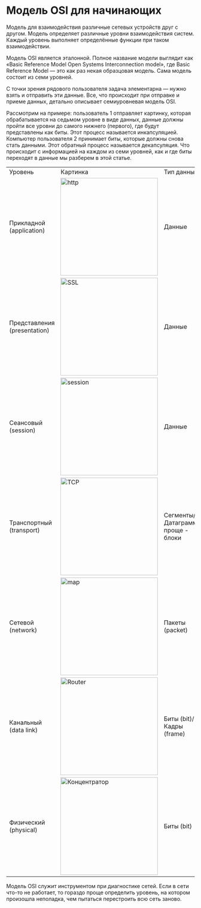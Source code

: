 # Модель OSI для начинающих
Модель для взаимодействия различные сетевых устройств друг с другом. Модель определяет различные уровни взаимодействия систем. Каждый уровень выполняет определённые функции при таком взаимодействии.

Модель OSI является эталонной. Полное название модели выглядит как «Basic Reference Model Open Systems Interconnection model», где Basic Reference Model — это как раз некая образцовая модель. Сама модель состоит из семи уровней. 

С точки зрения рядового пользователя задача элементарна — нужно взять и отправить эти данные. Все, что происходит при отправке и приеме данных, детально описывает семиуровневая модель OSI.

Рассмотрим на примере: пользователь 1 отправляет картинку, которая обрабатывается на седьмом уровне в виде данных, данные должны пройти все уровни до самого нижнего (первого), где будут представлены как биты. Этот процесс называется инкапсуляцией. Компьютер пользователя 2 принимает биты, которые должны снова стать данными. Этот обратный процесс называется декапсуляция. Что происходит с информацией на каждом из семи уровней, как и где биты переходят в данные мы разберем в этой статье.

<table>
    <tr>
        <td>Уровень</td>
        <td>Картинка</td>
        <td>Тип данных</td>
        <td>Функции</td>
        <td>Описание</td>
        <td>Пример</td>
        <td>Оборудование</td>
    </tr>
    <tr>
        <td>Прикладной (application)</td>
        <td><img width="260" alt="http" src="https://github.com/DenDmitriev/iOS-Interview/assets/65191747/e0ff0337-e4d5-4158-87f4-ebc82b1989d0"></td>
        <td>Данные</td>
        <td>Доступ к сетевым службам</td>
        <td>Уровень взаимодействия человека и компьютера, где приложениям доступны сетевые службы</td>
        <td>HTTP, FTP, POP3, SMTP, WebSocket</td>
        <td>Хосты (клиенты сети), Межсетевой экран</td>
    </tr>
    <tr>
        <td>Представления (presentation)</td>
        <td><img width="260" alt="SSL" src="https://github.com/DenDmitriev/iOS-Interview/assets/65191747/8c48b7b5-31ba-469e-bbae-39cd5a367b3e"></td>
        <td>Данные</td>
        <td>Представление и шифрование данных</td>
        <td>Уровень, где гарантируется использование в нужном формате, осуществляется шифрование</td>
        <td>Кодировки ASCII, EBCDIC, SSL, gzip</td>
        <td>null</td>
    </tr>
    <tr>
        <td>Сеансовый (session)</td>
        <td><img width="260" alt="session" src="https://github.com/DenDmitriev/iOS-Interview/assets/65191747/32cea573-91e7-4252-92a2-aaca5714de85"></td>
        <td>Данные</td>
        <td>Управление сеансом связи</td>
        <td>Уровень, где поддерживается сеанс связи, надежное соединение двух сторон</td>
        <td>RPC, PAP, L2TP, gRPC</td>
        <td>null</td>
    </tr>
    <tr>
        <td>Транспортный (transport)</td>
        <td><img width="260" alt="TCP" src="https://github.com/DenDmitriev/iOS-Interview/assets/65191747/523dd5dc-f154-4184-a249-8d399ed3ae14"></td>
        <td>Сегменты/Датаграммы проще - блоки</td>
        <td>Прямая связь между конечными пунктами и надёжность</td>
        <td>Уровень, где данные передаются с помощью протоколов ТСР и UDP</td>
        <td>TCP, UDP, SCTP, Порты</td>
        <td>null</td>
    </tr>
    <tr>
        <td>Сетевой (network)</td>
        <td><img width="260" alt="map" src="https://github.com/DenDmitriev/iOS-Interview/assets/65191747/f9d05295-9751-4654-abd3-24793d6643b5"></td>
        <td>Пакеты (packet)</td>
        <td>Определение маршрута, IP и логическая адресация</td>
        <td>Уровень, где осуществляется маршрутизация</td>
        <td>IPv4, IPv6, IPsec, AppleTalk, ICMP</td>
        <td>"Маршрутизатор, Сетевой шлюз,</td>
    </tr>
    <tr>
        <td>Канальный (data link)</td>
        <td><img width="260" alt="Router" src="https://github.com/DenDmitriev/iOS-Interview/assets/65191747/a4ed641c-fff7-4d8f-864b-f735d5f1bb1d"></td>
        <td>Биты (bit)/Кадры (frame)</td>
        <td>Физическая адресация МАС и LLC</td>
        <td>Уровень, где формируются пакеты</td>
        <td>PPP, IEEE 802.22, Ethernet, DSL, ARP, сетевая карта.</td>
        <td>Межсетевой экран"</td>
    </tr>
    <tr>
        <td>Физический (physical)</td>
        <td><img width="260" alt="Концентратор" src="https://github.com/DenDmitriev/iOS-Interview/assets/65191747/b100cbdd-9043-46dc-9fff-4b2550eb0ae7"></td>
        <td>Биты (bit)</td>
        <td>Работа со средой передачи (кабель, безпроводная), сигналами и двоичными данными</td>
        <td>Уровень, где передаются электрических сигналы по физическому каналу связи</td>
        <td>USB, RJ («витая пара», коаксиальный, оптоволоконный), радиоканал</td>
        <td>"Сетевой мост, Коммутатор,</td>
    </tr>
</table>

Модель OSI служит инструментом при диагностике сетей. Если в сети что-то не работает, то гораздо проще определить уровень, на котором произошла неполадка, чем пытаться перестроить всю сеть заново.
